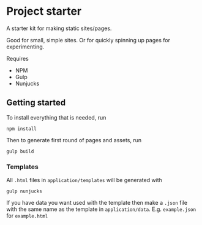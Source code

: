 # Project starter

A starter kit for making static sites/pages.

Good for small, simple sites. Or for quickly spinning up pages for experimenting.

Requires

* NPM
* Gulp
* Nunjucks

## Getting started

To install everything that is needed, run

```
npm install
```

Then to generate first round of pages and assets, run

```
gulp build
```

### Templates

All `.html` files in `application/templates` will be generated with

```
gulp nunjucks
```

If you have data you want used with the template then make a `.json` file with the same name as the template in `application/data`. E.g. `example.json` for `example.html`